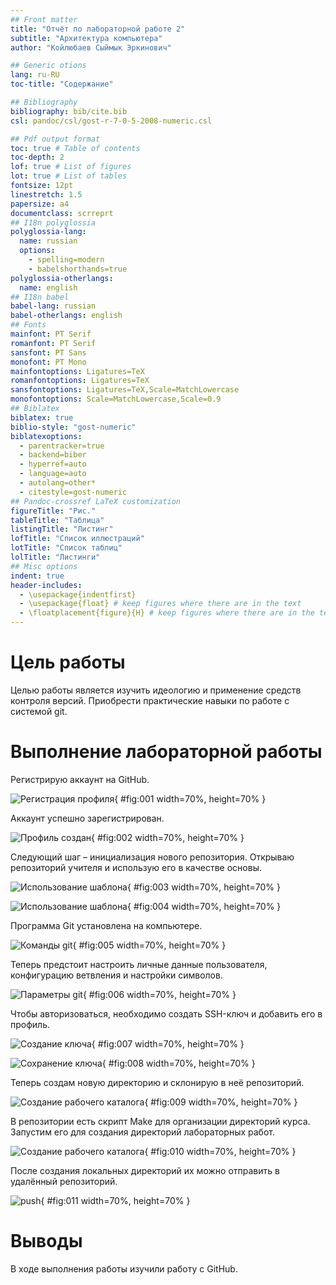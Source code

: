 ```yaml
---
## Front matter
title: "Отчёт по лабораторной работе 2"
subtitle: "Архитектура компьютера"
author: "Койлюбаев Сыймык Эркинович"

## Generic otions
lang: ru-RU
toc-title: "Содержание"

## Bibliography
bibliography: bib/cite.bib
csl: pandoc/csl/gost-r-7-0-5-2008-numeric.csl

## Pdf output format
toc: true # Table of contents
toc-depth: 2
lof: true # List of figures
lot: true # List of tables
fontsize: 12pt
linestretch: 1.5
papersize: a4
documentclass: scrreprt
## I18n polyglossia
polyglossia-lang:
  name: russian
  options:
	- spelling=modern
	- babelshorthands=true
polyglossia-otherlangs:
  name: english
## I18n babel
babel-lang: russian
babel-otherlangs: english
## Fonts
mainfont: PT Serif
romanfont: PT Serif
sansfont: PT Sans
monofont: PT Mono
mainfontoptions: Ligatures=TeX
romanfontoptions: Ligatures=TeX
sansfontoptions: Ligatures=TeX,Scale=MatchLowercase
monofontoptions: Scale=MatchLowercase,Scale=0.9
## Biblatex
biblatex: true
biblio-style: "gost-numeric"
biblatexoptions:
  - parentracker=true
  - backend=biber
  - hyperref=auto
  - language=auto
  - autolang=other*
  - citestyle=gost-numeric
## Pandoc-crossref LaTeX customization
figureTitle: "Рис."
tableTitle: "Таблица"
listingTitle: "Листинг"
lofTitle: "Список иллюстраций"
lotTitle: "Список таблиц"
lolTitle: "Листинги"
## Misc options
indent: true
header-includes:
  - \usepackage{indentfirst}
  - \usepackage{float} # keep figures where there are in the text
  - \floatplacement{figure}{H} # keep figures where there are in the text
---
```


# Цель работы

Целью работы является изучить идеологию и применение средств контроля версий. Приобрести практические навыки по работе с системой git.

# Выполнение лабораторной работы

Регистрирую аккаунт на GitHub.

![Регистрация профиля](image/01.png){ #fig:001 width=70%, height=70% }

Аккаунт успешно зарегистрирован.

![Профиль создан](image/02.png){ #fig:002 width=70%, height=70% }

Следующий шаг – инициализация нового репозитория. Открываю репозиторий учителя и использую его в качестве основы.

![Использование шаблона](image/03.png){ #fig:003 width=70%, height=70% }

![Использование шаблона](image/04.png){ #fig:004 width=70%, height=70% }

Программа Git установлена на компьютере.

![Команды git](image/05.png){ #fig:005 width=70%, height=70% }

Теперь предстоит настроить личные данные пользователя, конфигурацию ветвления и настройки символов.

![Параметры git](image/06.png){ #fig:006 width=70%, height=70% }

Чтобы авторизоваться, необходимо создать SSH-ключ и добавить его в профиль.

![Создание ключа](image/07.png){ #fig:007 width=70%, height=70% }

![Сохранение ключа](image/08.png){ #fig:008 width=70%, height=70% }

Теперь создам новую директорию и склонирую в неё репозиторий.

![Создание рабочего каталога](image/09.png){ #fig:009 width=70%, height=70% }

В репозитории есть скрипт Make для организации директорий курса. 
Запустим его для создания директорий лабораторных работ.

![Создание рабочего каталога](image/10.png){ #fig:010 width=70%, height=70% }

После создания локальных директорий их можно отправить в удалённый репозиторий.

![push](image/11.png){ #fig:011 width=70%, height=70% }

# Выводы

В ходе выполнения работы изучили работу с GitHub.
